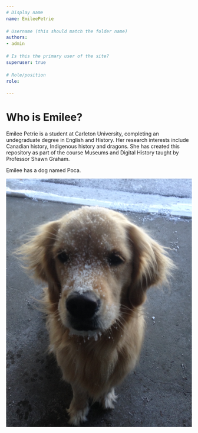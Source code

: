 ```yaml
---
# Display name
name: EmileePetrie

# Username (this should match the folder name)
authors:
- admin

# Is this the primary user of the site?
superuser: true

# Role/position
role: 

---
```


# Who is Emilee?
Emilee Petrie is a student at Carleton University, completing an undegraduate degree in English and History. Her research interests include Canadian history, Indigenous history and dragons. She has created this repository as part of the course Museums and Digital History taught by Professor Shawn Graham. 

Emilee has a dog named Poca. 

![IMG_5780](https://github.com/EmileePetrie/academic-kickstart/blob/master/content/authors/admin/IMG_5780.JPG) 

